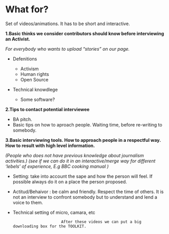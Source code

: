 
# What for?

Set of videos/animations. It has to be short and interactive. 

**1.Basic thinks we consider contributors should know before interviewing an Activist.**

_For everybody who wants to upload “stories” on our page._


* Defenitions
  * Activism 
  * Human rights 
  * Open Source 
  
* Technical knowdlege 
  * Some software? 

**2.Tips to contact potential interviewee**

* BA pitch. 
* Basic tips on how to aproach people. Waiting time, before re-writing to somebody. 
  
**3.Basic interviewing tools. How to approach people in a respectful way. How to result with high level information.**

_(People who does not have previous knowledge about journalism activities.)_
_(see if we can do it in an interactive/merge way for different ‘lebels’ of experience, E.g BBC cooking manual )_

* Setting: take into account the sape and how the person will feel. If possible always do it on a place the person proposed. 

* Actitud/Behaivor : be calm and friendly. Respect the time of others. It is not an interview to confront somebody but to understand and lend a voice to them. 

* Technical setting of micro, camara, etc 





                           After these videos we can put a big downloading box for the TOOLKIT. 
